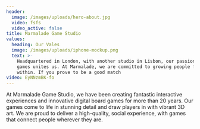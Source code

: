 ```yaml
---
header:
  image: /images/uploads/hero-about.jpg
  video: fsfs
  video_active: false
title: Marmalade Game Studio
values:
  heading: Our Vales
  image: /images/uploads/iphone-mockup.png
  text: >-
    Headquartered in London, with another studio in Lisbon, our passion for
    games unites us. At Marmalade, we are committed to growing people from
    within. If you prove to be a good match
video: EyNNzmBK-fo
---
```


At Marmalade Game Studio, we have been creating fantastic interactive experiences and innovative digital board games for more than 20 years. Our games come to life in stunning detail and draw players in with vibrant 3D art. We are proud to deliver a high-quality, social experience, with games that connect people wherever they are. 
